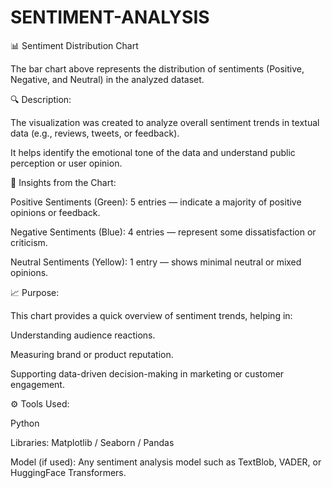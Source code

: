 # SENTIMENT-ANALYSIS



📊 Sentiment Distribution Chart

The bar chart above represents the distribution of sentiments (Positive, Negative, and Neutral) in the analyzed dataset.

🔍 Description:

The visualization was created to analyze overall sentiment trends in textual data (e.g., reviews, tweets, or feedback).

It helps identify the emotional tone of the data and understand public perception or user opinion.

🧩 Insights from the Chart:

Positive Sentiments (Green): 5 entries — indicate a majority of positive opinions or feedback.

Negative Sentiments (Blue): 4 entries — represent some dissatisfaction or criticism.

Neutral Sentiments (Yellow): 1 entry — shows minimal neutral or mixed opinions.

📈 Purpose:

This chart provides a quick overview of sentiment trends, helping in:

Understanding audience reactions.

Measuring brand or product reputation.

Supporting data-driven decision-making in marketing or customer engagement.

⚙️ Tools Used:

Python

Libraries: Matplotlib / Seaborn / Pandas

Model (if used): Any sentiment analysis model such as TextBlob, VADER, or HuggingFace Transformers.
